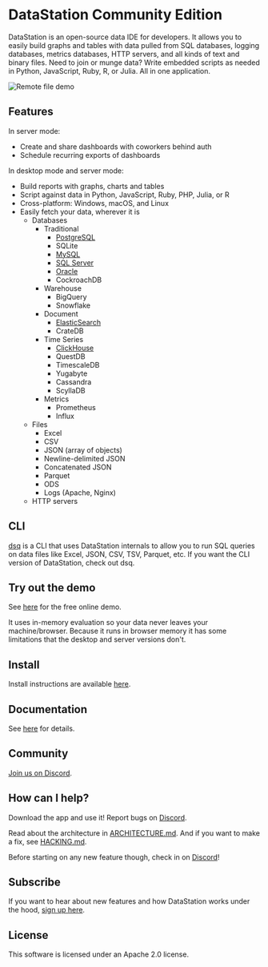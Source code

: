 # DataStation Community Edition

DataStation is an open-source data IDE for developers. It allows you
to easily build graphs and tables with data pulled from SQL databases,
logging databases, metrics databases, HTTP servers, and all kinds of
text and binary files. Need to join or munge data? Write embedded
scripts as needed in Python, JavaScript, Ruby, R, or Julia. All in one
application.

![Remote file demo](./screens/datastation-0.7.0-file-demo.gif)

## Features

In server mode:

* Create and share dashboards with coworkers behind auth
* Schedule recurring exports of dashboards

In desktop mode and server mode:

* Build reports with graphs, charts and tables
* Script against data in Python, JavaScript, Ruby, PHP, Julia, or R
* Cross-platform: Windows, macOS, and Linux
* Easily fetch your data, wherever it is
  * Databases
    * Traditional
	  * [PostgreSQL](https://datastation.multiprocess.io/docs/tutorials/Query_PostgreSQL_with_DataStation.html)
	  * SQLite
	  * [MySQL](https://datastation.multiprocess.io/docs/tutorials/Query_MySQL_with_DataStation.html)
	  * [SQL Server](https://datastation.multiprocess.io/docs/tutorials/Query_SQL_Server_with_DataStation.html)
	  * [Oracle](https://datastation.multiprocess.io/docs/tutorials/Query_Oracle_with_DataStation.html)
	  * CockroachDB
	* Warehouse
	  * BigQuery
	  * Snowflake
	* Document
	  * [ElasticSearch](https://datastation.multiprocess.io/docs/tutorials/Query_Elasticsearch_with_DataStation.html)
	  * CrateDB
	* Time Series
	  * [ClickHouse](https://datastation.multiprocess.io/docs/tutorials/Query_ClickHouse_with_DataStation.html)
	  * QuestDB
	  * TimescaleDB
	  * Yugabyte
	  * Cassandra
	  * ScyllaDB
	* Metrics
	  * Prometheus
	  * Influx
  * Files
    * Excel
	* CSV
	* JSON (array of objects)
	* Newline-delimited JSON
	* Concatenated JSON
	* Parquet
	* ODS
	* Logs (Apache, Nginx)
  * HTTP servers

## CLI

[dsq](https://github.com/multiprocessio/dsq) is a CLI that uses
DataStation internals to allow you to run SQL queries on data files
like Excel, JSON, CSV, TSV, Parquet, etc. If you want the CLI version
of DataStation, check out dsq.

## Try out the demo

See [here](https://app.datastation.multiprocess.io/) for the free
online demo.

It uses in-memory evaluation so your data never leaves your
machine/browser. Because it runs in browser memory it has some
limitations that the desktop and server versions don't.

## Install

Install instructions are available [here](https://datastation.multiprocess.io/docs/latest/Installation.html).

## Documentation

See [here](https://datastation.multiprocess.io/docs/) for details.

## Community

[Join us on Discord](https://discord.gg/f2wQBc4bXX).

## How can I help?

Download the app and use it! Report bugs on
[Discord](https://discord.gg/f2wQBc4bXX).

Read about the architecture in [ARCHITECTURE.md](ARCHITECTURE.md). And
if you want to make a fix, see [HACKING.md](HACKING.md).

Before starting on any new feature though, check in on
[Discord](https://discord.gg/f2wQBc4bXX)!

## Subscribe

If you want to hear about new features and how DataStation works under
the hood, [sign up here](https://forms.gle/wH5fdxrxXwZHoNxk8).

## License

This software is licensed under an Apache 2.0 license.
